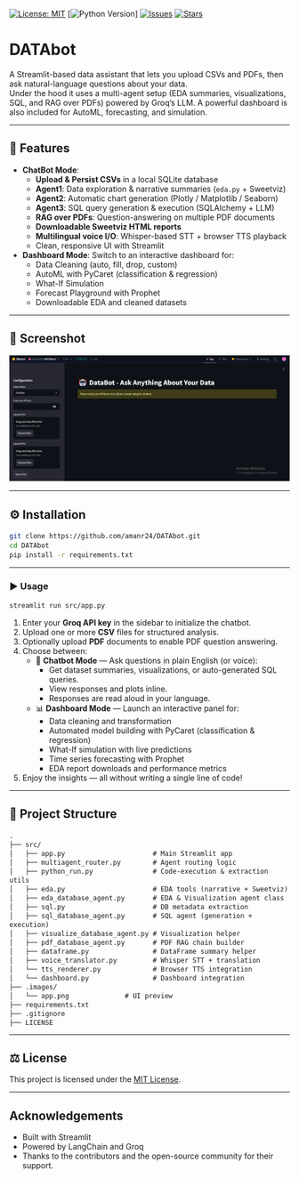 [![License: MIT](https://img.shields.io/badge/License-MIT-yellow.svg)](LICENSE)
[![Python Version](https://img.shields.io/badge/python-3.8%2B-blue.svg)]
[![Issues](https://img.shields.io/github/issues/your-username/data-chatbot)](https://github.com/your-username/data-chatbot/issues)
[![Stars](https://img.shields.io/github/stars/your-username/data-chatbot?style=social)](https://github.com/your-username/data-chatbot/stargazers)

# DATAbot

A Streamlit-based data assistant that lets you upload CSVs and PDFs, then ask natural-language questions about your data.  
Under the hood it uses a multi-agent setup (EDA summaries, visualizations, SQL, and RAG over PDFs) powered by Groq’s LLM.
A powerful dashboard is also included for AutoML, forecasting, and simulation.

---



## 🚀 Features

- **ChatBot Mode**:
  - **Upload & Persist CSVs** in a local SQLite database  
  - **Agent1**: Data exploration & narrative summaries (`eda.py` + Sweetviz)  
  - **Agent2**: Automatic chart generation (Plotly / Matplotlib / Seaborn)  
  - **Agent3**: SQL query generation & execution (SQLAlchemy + LLM)  
  - **RAG over PDFs**: Question-answering on multiple PDF documents  
  - **Downloadable Sweetviz HTML reports**  
  - **Multilingual voice I/O**: Whisper-based STT + browser TTS playback  
  - Clean, responsive UI with Streamlit
- **Dashboard Mode**: Switch to an interactive dashboard for:
  - Data Cleaning (auto, fill, drop, custom)
  - AutoML with PyCaret (classification & regression)
  - What-If Simulation
  - Forecast Playground with Prophet
  - Downloadable EDA and cleaned datasets


---

## 📸 Screenshot

![App Screenshot](/images/app.png)

---

## ⚙️ Installation

```bash
git clone https://github.com/amanr24/DATAbot.git
cd DATAbot
pip install -r requirements.txt
```

---

### ▶️ Usage

```bash
streamlit run src/app.py
```

1. Enter your **Groq API key** in the sidebar to initialize the chatbot.
2. Upload one or more **CSV** files for structured analysis.
3. Optionally upload **PDF** documents to enable PDF question answering.
4. Choose between:
   - 🧠 **Chatbot Mode** — Ask questions in plain English (or voice):
     - Get dataset summaries, visualizations, or auto-generated SQL queries.
     - View responses and plots inline.
     - Responses are read aloud in your language.
   - 📊 **Dashboard Mode** — Launch an interactive panel for:
     - Data cleaning and transformation
     - Automated model building with PyCaret (classification & regression)
     - What-If simulation with live predictions
     - Time series forecasting with Prophet
     - EDA report downloads and performance metrics
5. Enjoy the insights — all without writing a single line of code!

---

## 📁 Project Structure

```
.
├── src/
│   ├── app.py                      # Main Streamlit app
│   ├── multiagent_router.py        # Agent routing logic
│   ├── python_run.py               # Code-execution & extraction utils
│   ├── eda.py                      # EDA tools (narrative + Sweetviz)
│   ├── eda_database_agent.py       # EDA & Visualization agent class
│   ├── sql.py                      # DB metadata extraction
│   ├── sql_database_agent.py       # SQL agent (generation + execution)
│   ├── visualize_database_agent.py # Visualization helper
│   ├── pdf_database_agent.py       # PDF RAG chain builder
│   ├── dataframe.py                # DataFrame summary helper
│   ├── voice_translator.py         # Whisper STT + translation
│   └── tts_renderer.py             # Browser TTS integration
│   └── dashboard.py                # Dashboard integration
├── .images/
│   └── app.png              # UI preview
├── requirements.txt
├── .gitignore
├── LICENSE
```

---

## ⚖️ License

This project is licensed under the [MIT License](LICENSE).  

---

## Acknowledgements
- Built with Streamlit
- Powered by LangChain and Groq
- Thanks to the contributors and the open-source community for their support.
